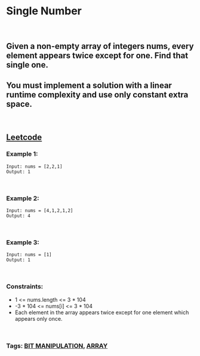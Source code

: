 # Single Number

<br>

## Given a non-empty array of integers nums, every element appears twice except for one. Find that single one.

## You must implement a solution with a linear runtime complexity and use only constant extra space.

<br>

## [Leetcode](https://leetcode.com/problems/single-number/)

### Example 1:
```
Input: nums = [2,2,1]
Output: 1
```
<br>

### Example 2:
```
Input: nums = [4,1,2,1,2]
Output: 4
```
<br>

### Example 3:
```
Input: nums = [1]
Output: 1
``` 
<br>

### Constraints:

- 1 <= nums.length <= 3 * 104
- -3 * 104 <= nums[i] <= 3 * 104
- Each element in the array appears twice except for one element which appears only once.

<br>

### Tags: [BIT MANIPULATION](https://leetcode.com/tag/bit-manipulation/), [ARRAY](https://leetcode.com/tag/array/)

